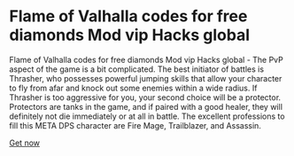 # Flame of Valhalla codes for free diamonds Mod vip Hacks global

Flame of Valhalla codes for free diamonds Mod vip Hacks global - The PvP aspect of the game is a bit complicated. The best initiator of battles is Thrasher, who possesses powerful jumping skills that allow your character to fly from afar and knock out some enemies within a wide radius. If Thrasher is too aggressive for you, your second choice will be a protector. Protectors are tanks in the game, and if paired with a good healer, they will definitely not die immediately or at all in battle. The excellent professions to fill this META DPS character are Fire Mage, Trailblazer, and Assassin.

[Get now](https://fureway.top/flame-of-valhalla/)
